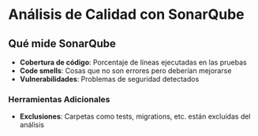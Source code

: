 # Análisis de Calidad con SonarQube

## Qué mide SonarQube

- **Cobertura de código**: Porcentaje de líneas ejecutadas en las pruebas
- **Code smells**: Cosas que no son errores pero deberían mejorarse
- **Vulnerabilidades**: Problemas de seguridad detectados

### Herramientas Adicionales

- **Exclusiones**: Carpetas como tests, migrations, etc. están excluidas del análisis
